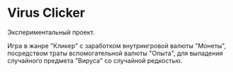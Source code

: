 # Virus Clicker

Экспериментальный проект.

Игра в жанре "Кликер" с заработком внутриигровой валюты "Монеты", посредством траты вспомогательной валюты "Опыта", для выпадения случайного предмета "Вируса" со случайной редкостью.
